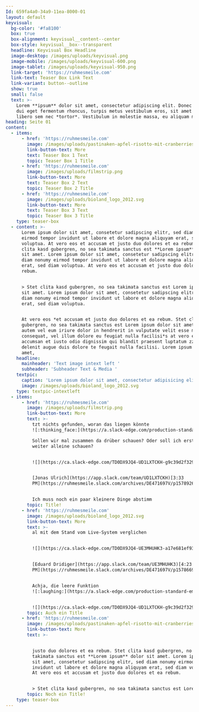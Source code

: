 ```yaml
---
Id: 659fa4a0-34a9-11ea-8000-01
layout: default
keyvisual:
  bg-color: '#fa8100'
  box: true
  box-alignment: keyvisual__content--center
  box-style: keyvisual__box--transparent
  headline: Keyvisual Box Headline
  image-desktop: /images/uploads/keyvisual.png
  image-mobile: /images/uploads/keyvisual-600.png
  image-tablet: /images/uploads/keyvisual-950.png
  link-target: 'https://ruhmesmeile.com'
  link-text: Teaser Box Link Text
  link-variant: button--outline
  show: true
  small: false
  text: >-
    Lorem **ipsum** dolor sit amet, consectetur adipiscing elit. Donec laoreet,
    dui eget fermentum rhoncus, turpis metus vestibulum eros, sit amet feugiat
    libero sem nec *tortor*. Vestibulum in molestie massa, eu aliquam magna.
heading: Seite 01
content:
  - items:
      - href: 'https://ruhmesmeile.com'
        image: /images/uploads/pastinaken-apfel-risotto-mit-cranberries.jpg
        link-button-text: More
        text: Teaser Box 1 Text
        topic: Teaser Box 1 Title
      - href: 'https://ruhmesmeile.com'
        image: /images/uploads/filmstrip.png
        link-button-text: More
        text: Teaser Box 2 Text
        topic: Teaser Box 2 Title
      - href: 'https://ruhmesmeile.com'
        image: /images/uploads/bioland_logo_2012.svg
        link-button-text: More
        text: Teaser Box 3 Text
        topic: Teaser Box 3 Title
    type: teaser-box
  - content: >-
      Lorem ipsum dolor sit amet, consetetur sadipscing elitr, sed diam nonumy
      eirmod tempor invidunt ut labore et dolore magna aliquyam erat, sed diam
      voluptua. At vero eos et accusam et justo duo dolores et ea rebum. Stet
      clita kasd gubergren, no sea takimata sanctus est **Lorem ipsum** dolor
      sit amet. Lorem ipsum dolor sit amet, consetetur sadipscing elitr, sed
      diam nonumy eirmod tempor invidunt ut labore et dolore magna aliquyam
      erat, sed diam voluptua. At vero eos et accusam et justo duo dolores et ea
      rebum.


      > Stet clita kasd gubergren, no sea takimata sanctus est Lorem ipsum dolor
      sit amet. Lorem ipsum dolor sit amet, consetetur sadipscing elitr, sed
      diam nonumy eirmod tempor invidunt ut labore et dolore magna aliquyam
      erat, sed diam voluptua.


      At vero eos *et accusam et justo duo dolores et ea rebum. Stet clita kasd
      gubergren, no sea takimata sanctus est Lorem ipsum dolor sit amet. Duis
      autem vel eum iriure dolor in hendrerit in vulputate velit esse molestie
      consequat, vel illum dolore eu feugiat nulla facilisi*s at vero eros et
      accumsan et iusto odio dignissim qui blandit praesent luptatum zzril
      delenit augue duis dolore te feugait nulla facilisi. Lorem ipsum dolor sit
      amet,
    headline:
      mainheader: 'Text image intext left '
      subheader: 'Subheader Text & Media '
    textpic:
      caption: 'Lorem ipsum dolor sit amet, consectetur adipisicing elit.'
      image: /images/uploads/bioland_logo_2012.svg
    type: textpic-intextleft
  - items:
      - href: 'https://ruhmesmeile.com'
        image: /images/uploads/filmstrip.png
        link-button-text: More
        text: >-
          tzt nichts gefunden, woran das liegen könnte
          ![:thinking_face:](https://a.slack-edge.com/production-standard-emoji-assets/10.2/google-medium/1f914.png)\

          Sollen wir mal zusammen da drüber schauen? Oder soll ich erstmal
          weiter alleine schauen?


          ![](https://ca.slack-edge.com/TD0DX9JQ4-UD1LXTCKH-g9c39d2f3291-48)


          [Jonas Ulrich](https://app.slack.com/team/UD1LXTCKH)[3:33
          PM](https://ruhmesmeile.slack.com/archives/DE471697V/p1578926036004000)


          Ich muss noch ein paar kleinere Dinge abstimm
        topic: Title!
      - href: 'https://ruhmesmeile.com'
        image: /images/uploads/bioland_logo_2012.svg
        link-button-text: More
        text: >-
          al mit dem Stand vom Live-System verglichen


          ![](https://ca.slack-edge.com/TD0DX9JQ4-UE3MHUHK3-a17e681ef936-48)


          [Eduard Dridiger](https://app.slack.com/team/UE3MHUHK3)[4:23
          PM](https://ruhmesmeile.slack.com/archives/DE471697V/p1578669827030300)


          Achja, die leere Funktion
          ![:laughing:](https://a.slack-edge.com/production-standard-emoji-assets/10.2/google-medium/1f606.png)


          ![](https://ca.slack-edge.com/TD0DX9JQ4-UD1LXTCKH-g9c39d2f3291-48)
        topic: Auch ein Title
      - href: 'https://ruhmesmeile.com'
        image: /images/uploads/pastinaken-apfel-risotto-mit-cranberries.jpg
        link-button-text: More
        text: >-


          justo duo dolores et ea rebum. Stet clita kasd gubergren, no sea
          takimata sanctus est **Lorem ipsum** dolor sit amet. Lorem ipsum dolor
          sit amet, consetetur sadipscing elitr, sed diam nonumy eirmod tempor
          invidunt ut labore et dolore magna aliquyam erat, sed diam voluptua.
          At vero eos et accusam et justo duo dolores et ea rebum.


          > Stet clita kasd gubergren, no sea takimata sanctus est Lorem ips
        topic: Noch ein Title!
    type: teaser-box
---
```



